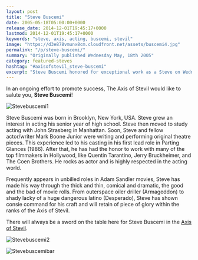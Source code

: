 ```yaml
---
layout: post
title: "Steve Buscemi"
date: 2005-05-18T05:00:00+0000
release_date: 2014-12-01T19:45:17+0000
lastmod: 2014-12-01T19:45:17+0000
keywords: "steve, axis, acting, buscemi, stevil"
image: "https://d3e878vmunx8cm.cloudfront.net/assets/buscemi4.jpg"
permalink: "/p/steve-buscemi/"
summary: "Originally published Wednesday May, 18th 2005"
category: featured-steves
hashtag: "#axisofstevil_steve-buscemi"
excerpt: "Steve Buscemi honored for exceptional work as a Steve on Wednesday May, 18th 2005"
---
```


[id_1]: https://d3e878vmunx8cm.cloudfront.net/assets/buscemi4.jpg "Stevebuscemi1"[id_2]: https://d3e878vmunx8cm.cloudfront.net/assets/buscemi3.jpg "Stevebuscemi2"[id_3]: https://d3e878vmunx8cm.cloudfront.net/assets/buscemimural.gif "Stevebuscemibar"

In an ongoing effort to promote success, The Axis of Stevil would like to salute you, **Steve Buscemi**!

![Stevebuscemi1][id_1]

Steve Buscemi was born in Brooklyn, New York, USA. Steve grew an interest in acting his senior year of high school. Steve then moved to study acting with John Strasberg in Manhattan. Soon, Steve and fellow actor/writer Mark Boone Junior were writing and performing original theatre pieces. This experience led to his casting in his first lead role in Parting Glances (1986). After that, he has had the honor to work with many of the top filmmakers in Hollywood, like Quentin Tarantino, Jerry Bruckheimer, and The Coen Brothers. He rocks as actor and is highly respected in the acting world.

Frequently appears in unbilled roles in Adam Sandler movies, Steve has made his way through the thick and thin, comical and dramatic, the good and the bad of movie rolls. From outerspace oiler driller (Armageddon) to shady lacky of a huge dangerous latino (Desperado), Steve has shown consie command for his craft and will retain of piece of glory within the ranks of the Axis of Stevil.

There will always be a sword on the table here for Steve Buscemi in the [Axis of Stevil](/ "Axis of Stevil").

![Stevebuscemi2][id_2]

![Stevebuscemibar][id_3]
